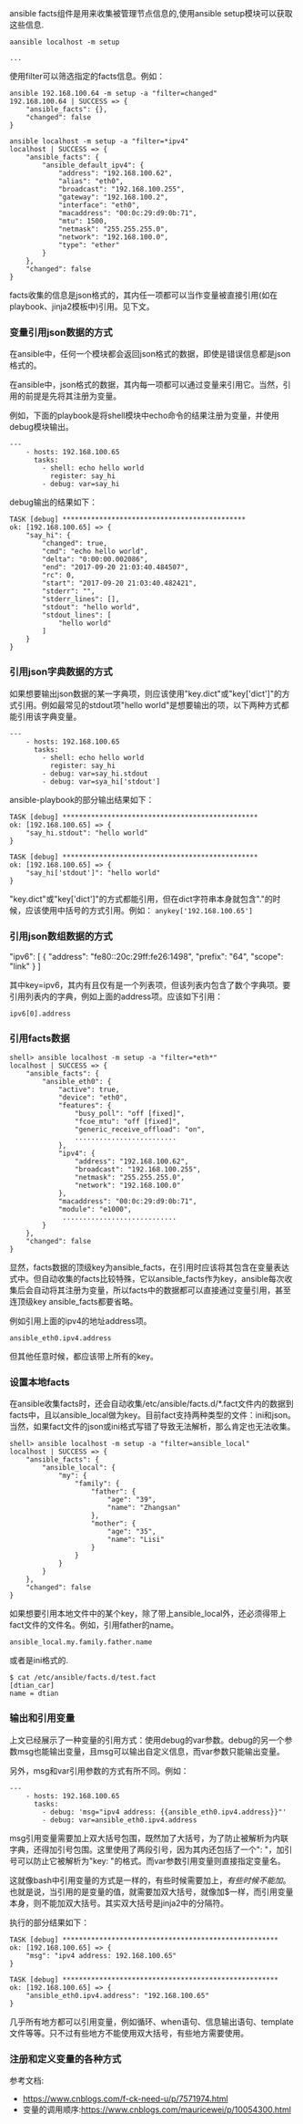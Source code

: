 ansible facts组件是用来收集被管理节点信息的,使用ansible setup模块可以获取这些信息.

  ```
  aansible localhost -m setup

  ...
  ```

使用filter可以筛选指定的facts信息。例如：

```
ansible 192.168.100.64 -m setup -a "filter=changed"
192.168.100.64 | SUCCESS => {
    "ansible_facts": {}, 
    "changed": false
}

ansible localhost -m setup -a "filter=*ipv4"
localhost | SUCCESS => {
    "ansible_facts": {
        "ansible_default_ipv4": {
            "address": "192.168.100.62", 
            "alias": "eth0", 
            "broadcast": "192.168.100.255", 
            "gateway": "192.168.100.2", 
            "interface": "eth0", 
            "macaddress": "00:0c:29:d9:0b:71", 
            "mtu": 1500, 
            "netmask": "255.255.255.0", 
            "network": "192.168.100.0", 
            "type": "ether"
        }
    }, 
    "changed": false
}
```
facts收集的信息是json格式的，其内任一项都可以当作变量被直接引用(如在playbook、jinja2模板中)引用。见下文。

### 变量引用json数据的方式
在ansible中，任何一个模块都会返回json格式的数据，即使是错误信息都是json格式的。

在ansible中，json格式的数据，其内每一项都可以通过变量来引用它。当然，引用的前提是先将其注册为变量。

例如，下面的playbook是将shell模块中echo命令的结果注册为变量，并使用debug模块输出。

```
---
    - hosts: 192.168.100.65
      tasks:
        - shell: echo hello world
          register: say_hi
        - debug: var=say_hi
```
debug输出的结果如下：

```
TASK [debug] *********************************************
ok: [192.168.100.65] => {
    "say_hi": {
        "changed": true, 
        "cmd": "echo hello world", 
        "delta": "0:00:00.002086", 
        "end": "2017-09-20 21:03:40.484507", 
        "rc": 0, 
        "start": "2017-09-20 21:03:40.482421", 
        "stderr": "", 
        "stderr_lines": [], 
        "stdout": "hello world", 
        "stdout_lines": [
            "hello world"
        ]
    }
}
```

### 引用json字典数据的方式
如果想要输出json数据的某一字典项，则应该使用"key.dict"或"key['dict']"的方式引用。例如最常见的stdout项"hello world"是想要输出的项，以下两种方式都能引用该字典变量。
```
---
    - hosts: 192.168.100.65
      tasks:
        - shell: echo hello world
          register: say_hi
        - debug: var=say_hi.stdout
        - debug: var=sya_hi['stdout']
```
ansible-playbook的部分输出结果如下：

```
TASK [debug] ************************************************
ok: [192.168.100.65] => {
    "say_hi.stdout": "hello world"
}

TASK [debug] ************************************************
ok: [192.168.100.65] => {
    "say_hi['stdout']": "hello world"
}
```
"key.dict"或"key['dict']"的方式都能引用，但在dict字符串本身就包含"."的时候，应该使用中括号的方式引用。例如：
`anykey['192.168.100.65']`

### 引用json数组数据的方式
"ipv6": [
   {
       "address": "fe80::20c:29ff:fe26:1498", 
       "prefix": "64", 
       "scope": "link"
   }
]

其中key=ipv6，其内有且仅有是一个列表项，但该列表内包含了数个字典项。要引用列表内的字典，例如上面的address项。应该如下引用：

```
ipv6[0].address
```

### 引用facts数据

```
shell> ansible localhost -m setup -a "filter=*eth*"    
localhost | SUCCESS => {
    "ansible_facts": {
        "ansible_eth0": {
            "active": true, 
            "device": "eth0", 
            "features": {
                "busy_poll": "off [fixed]", 
                "fcoe_mtu": "off [fixed]", 
                "generic_receive_offload": "on", 
                .........................
            }, 
            "ipv4": {
                "address": "192.168.100.62", 
                "broadcast": "192.168.100.255", 
                "netmask": "255.255.255.0", 
                "network": "192.168.100.0"
            }, 
            "macaddress": "00:0c:29:d9:0b:71", 
            "module": "e1000", 
             ............................
        }
    }, 
    "changed": false
}
```

显然，facts数据的顶级key为ansible_facts，在引用时应该将其包含在变量表达式中。但自动收集的facts比较特殊，它以ansible_facts作为key，ansible每次收集后会自动将其注册为变量，所以facts中的数据都可以直接通过变量引用，甚至连顶级key ansible_facts都要省略。

例如引用上面的ipv4的地址address项。
```
ansible_eth0.ipv4.address
```
但其他任意时候，都应该带上所有的key。

### 设置本地facts

在ansible收集facts时，还会自动收集/etc/ansible/facts.d/*.fact文件内的数据到facts中，且以ansible_local做为key。目前fact支持两种类型的文件：ini和json。当然，如果fact文件的json或ini格式写错了导致无法解析，那么肯定也无法收集。
```
shell> ansible localhost -m setup -a "filter=ansible_local"
localhost | SUCCESS => {
    "ansible_facts": {
        "ansible_local": {
            "my": {
                "family": {
                    "father": {
                        "age": "39", 
                        "name": "Zhangsan"
                    }, 
                    "mother": {
                        "age": "35", 
                        "name": "Lisi"
                    }
                }
            }
        }
    }, 
    "changed": false
}
```
如果想要引用本地文件中的某个key，除了带上ansible_local外，还必须得带上fact文件的文件名。例如，引用father的name。
```
ansible_local.my.family.father.name
```

或者是ini格式的.

```
$ cat /etc/ansible/facts.d/test.fact
[dtian_car]
name = dtian
```

### 输出和引用变量

上文已经展示了一种变量的引用方式：使用debug的var参数。debug的另一个参数msg也能输出变量，且msg可以输出自定义信息，而var参数只能输出变量。

另外，msg和var引用参数的方式有所不同。例如：
```
---
    - hosts: 192.168.100.65
      tasks:
        - debug: 'msg="ipv4 address: {{ansible_eth0.ipv4.address}}"'
        - debug: var=ansible_eth0.ipv4.address
```
msg引用变量需要加上双大括号包围，既然加了大括号，为了防止被解析为内联字典，还得加引号包围。这里使用了两段引号，因为其内还包括了一个": "，加引号可以防止它被解析为"key: "的格式。而var参数引用变量则直接指定变量名。

这就像bash中引用变量的方式是一样的，有些时候需要加上$，有些时候不能加$。也就是说，当引用的是变量的值，就需要加双大括号，就像加$一样，而引用变量本身，则不能加双大括号。其实双大括号是jinja2中的分隔符。

执行的部分结果如下：
```
TASK [debug] *****************************************************
ok: [192.168.100.65] => {
    "msg": "ipv4 address: 192.168.100.65"
}

TASK [debug] *****************************************************
ok: [192.168.100.65] => {
    "ansible_eth0.ipv4.address": "192.168.100.65"
}
```
几乎所有地方都可以引用变量，例如循环、when语句、信息输出语句、template文件等等。只不过有些地方不能使用双大括号，有些地方需要使用。

### 注册和定义变量的各种方式


参考文档:
- https://www.cnblogs.com/f-ck-need-u/p/7571974.html
- 变量的调用顺序:https://www.cnblogs.com/mauricewei/p/10054300.html
